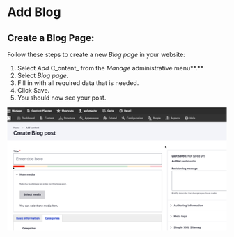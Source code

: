 # Add Blog

## Create a Blog Page:

Follow these steps to create a new _Blog page_ in your website:

1. Select _Add_ C_ontent_ from the _Manage_ administrative menu**.**
2. Select _Blog page._
3. Fill in with all required data that is needed.
4. Click Save. 
5. You should now see your post.

![Create Blog post](../../../.gitbook/assets/2020-07-14_15-35-22.png)

